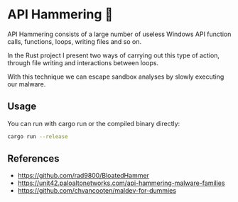 # API Hammering 🦀

API Hammering consists of a large number of useless Windows API function calls, functions, loops, writing files and so on.

In the Rust project I present two ways of carrying out this type of action, through file writing and interactions between loops.

With this technique we can escape sandbox analyses by slowly executing our malware.

## Usage

You can run with cargo run or the compiled binary directly:
```sh
cargo run --release
```

## References

* https://github.com/rad9800/BloatedHammer
* https://unit42.paloaltonetworks.com/api-hammering-malware-families
* https://github.com/chvancooten/maldev-for-dummies